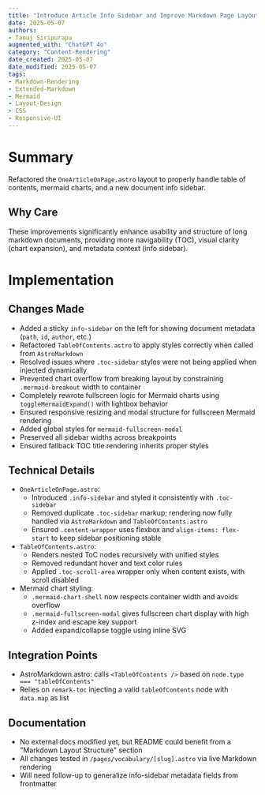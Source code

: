 ```yaml
---
title: "Introduce Article Info Sidebar and Improve Markdown Page Layout: TOC, Mermaid"
date: 2025-05-07
authors: 
- Tanuj Siripurapu
augmented_with: "ChatGPT 4o"
category: "Content-Rendering"
date_created: 2025-05-07
date_modified: 2025-05-07
tags: 
- Markdown-Rendering
- Extended-Markdown
- Mermaid
- Layout-Design
- CSS
- Responsive-UI
---
```


# Summary
Refactored the `OneArticleOnPage.astro` layout to properly handle table of contents, mermaid charts, and a new document info sidebar.

## Why Care
These improvements significantly enhance usability and structure of long markdown documents, providing more navigability (TOC), visual clarity (chart expansion), and metadata context (info sidebar).

# Implementation

## Changes Made
- Added a sticky `info-sidebar` on the left for showing document metadata (`path`, `id`, `author`, etc.)
- Refactored `TableOfContents.astro` to apply styles correctly when called from `AstroMarkdown`
- Resolved issues where `.toc-sidebar` styles were not being applied when injected dynamically
- Prevented chart overflow from breaking layout by constraining `.mermaid-breakout` width to container
- Completely rewrote fullscreen logic for Mermaid charts using `toggleMermaidExpand()` with lightbox behavior
- Ensured responsive resizing and modal structure for fullscreen Mermaid rendering
- Added global styles for `mermaid-fullscreen-modal`
- Preserved all sidebar widths across breakpoints
- Ensured fallback TOC title rendering inherits proper styles

## Technical Details
- `OneArticleOnPage.astro`:
  - Introduced `.info-sidebar` and styled it consistently with `.toc-sidebar`
  - Removed duplicate `.toc-sidebar` markup; rendering now fully handled via `AstroMarkdown` and `TableOfContents.astro`
  - Ensured `.content-wrapper` uses flexbox and `align-items: flex-start` to keep sidebar positioning stable
- `TableOfContents.astro`:
  - Renders nested ToC nodes recursively with unified styles
  - Removed redundant hover and text color rules
  - Applied `.toc-scroll-area` wrapper only when content exists, with scroll disabled
- Mermaid chart styling:
  - `.mermaid-chart-shell` now respects container width and avoids overflow
  - `.mermaid-fullscreen-modal` gives fullscreen chart display with high z-index and escape key support
  - Added expand/collapse toggle using inline SVG

## Integration Points
- AstroMarkdown.astro: calls `<TableOfContents />` based on `node.type === "tableOfContents"`
- Relies on `remark-toc` injecting a valid `tableOfContents` node with `data.map` as list

## Documentation
- No external docs modified yet, but README could benefit from a "Markdown Layout Structure" section
- All changes tested in `/pages/vocabulary/[slug].astro` via live Markdown rendering
- Will need follow-up to generalize info-sidebar metadata fields from frontmatter
